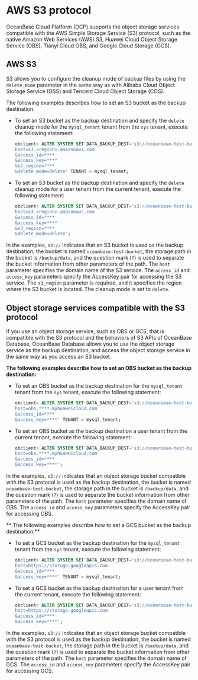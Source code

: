# AWS S3 protocol

OceanBase Cloud Platform (OCP) supports the object storage services compatible with the AWS Simple Storage Service (S3) protocol, such as the native Amazon Web Services (AWS) S3, Huawei Cloud Object Storage Service (OBS), Tianyi Cloud OBS, and Google Cloud Storage (GCS).

## AWS S3

S3 allows you to configure the cleanup mode of backup files by using the `delete_mode` parameter in the same way as with Alibaba Cloud Object Storage Service (OSS) and Tencent Cloud Object Storage (COS).

The following examples describes how to set an S3 bucket as the backup destination:

* To set an S3 bucket as the backup destination and specify the `delete` cleanup mode for the `mysql_tenant` tenant from the `sys` tenant, execute the following statement:

    ```sql
    obclient> ALTER SYSTEM SET DATA_BACKUP_DEST='s3://oceanbase-test-bucket/backup/data?
    host=s3.<region>.amazonaws.com
    &access_id=****
    &access_key=****
    &s3_region=****
    &delete_mode=delete' TENANT = mysql_tenant;
    ```

* To set an S3 bucket as the backup destination and specify the `delete` cleanup mode for a user tenant from the current tenant, execute the following statement:

    ```sql
    obclient> ALTER SYSTEM SET DATA_BACKUP_DEST='s3://oceanbase-test-bucket/backup/data?
    host=s3.<region>.amazonaws.com
    &access_id=****
    &access_key=****
    &s3_region=****
    &delete_mode=delete';
    ```

In the examples, `s3://` indicates that an S3 bucket is used as the backup destination, the bucket is named `oceanbase-test-bucket`, the storage path in the bucket is `/backup/data`, and the question mark (`?`) is used to separate the bucket information from other parameters of the path. The `host` parameter specifies the domain name of the S3 service. The `access_id` and `access_key` parameters specify the AccessKey pair for accessing the S3 service. The `s3_region` parameter is required, and it specifies the region where the S3 bucket is located. The cleanup mode is set to `delete`.

## Object storage services compatible with the S3 protocol

If you use an object storage service, such as OBS or GCS, that is compatible with the S3 protocol and the behaviors of S3 APIs of OceanBase Database, OceanBase Database allows you to use the object storage service as the backup destination, and access the object storage service in the same way as you access an S3 bucket.

**The following examples describe how to set an OBS bucket as the backup destination:**

* To set an OBS bucket as the backup destination for the `mysql_tenant` tenant from the `sys` tenant, execute the following statement:

    ```sql
    obclient> ALTER SYSTEM SET DATA_BACKUP_DEST='s3://oceanbase-test-bucket/backup/data?
    host=obs.****.myhuaweicloud.com
    &access_id=****
    &access_key=****' TENANT = mysql_tenant;
    ```

* To set an OBS bucket as the backup destination a user tenant from the current tenant, execute the following statement:

    ```sql
    obclient> ALTER SYSTEM SET DATA_BACKUP_DEST='s3://oceanbase-test-bucket/backup/data?
    host=obs.****.myhuaweicloud.com
    &access_id=****
    &access_key=****';
    ```

In the examples, `s3://` indicates that an object storage bucket compatible with the S3 protocol is used as the backup destination, the bucket is named `oceanbase-test-bucket`, the storage path in the bucket is `/backup/data`, and the question mark (`?`) is used to separate the bucket information from other parameters of the path. The `host` parameter specifies the domain name of OBS. The `access_id` and `access_key` parameters specify the AccessKey pair for accessing OBS.

** The following examples describe how to set a GCS bucket as the backup destination:**

* To set a GCS bucket as the backup destination for the `mysql_tenant` tenant from the `sys` tenant, execute the following statement:

    ```sql
    obclient> ALTER SYSTEM SET DATA_BACKUP_DEST='s3://oceanbase-test-bucket/backup/data?
    host=https://storage.googleapis.com
    &access_id=****
    &access_key=****' TENANT = mysql_tenant;
    ```

* To set a GCS bucket as the backup destination for a user tenant from the current tenant, execute the following statement:

    ```sql
    obclient> ALTER SYSTEM SET DATA_BACKUP_DEST='s3://oceanbase-test-bucket/backup/data?
    host=https://storage.googleapis.com
    &access_id=****
    &access_key=****';
    ```

In the examples, `s3://` indicates that an object storage bucket compatible with the S3 protocol is used as the backup destination, the bucket is named `oceanbase-test-bucket`, the storage path in the bucket is `/backup/data`, and the question mark (`?`) is used to separate the bucket information from other parameters of the path. The `host` parameter specifies the domain name of GCS. The `access_id` and `access_key` parameters specify the AccessKey pair for accessing GCS.
